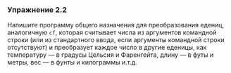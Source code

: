 ### Упражнение 2.2

Напишите программу общего назначения для преобразования едениц, аналогичную ```cf```,
которая считывает числа из аргументов командной строки
(или из стандартного ввода, если аргументы командной строки отсутствуют)
и преобразует каждое число в другие еденицы, как температуру — в градусы Цельсия и Фаренгейта,
длину — в футы и метры, вес — в фунты и килограммы и.т.д.